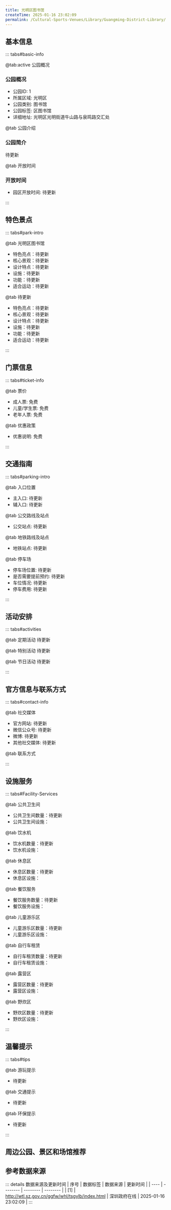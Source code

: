 ```yaml
---
title: 光明区图书馆
createTime: 2025-01-16 23:02:09
permalink: /Cultural-Sports-Venues/Library/Guangming-District-Library/
---
```



<script setup>
import ImageSwiper from '/.vuepress/theme/components/ImageSwiper.vue'
// 轮播图数据
const swiperItems = [
    {
                link: 'https://cn.bing.com/th?id=OHR.AlfanzinaLighthouse_ZH-CN9704515669_1920x1080.webp',
                title: '光明区图书馆',
                description: '待更新...',
                author: '深圳政府在线',
                date: '2025/01/16'
                },
  {
                link: 'https://cn.bing.com/th?id=OHR.AlfanzinaLighthouse_ZH-CN9704515669_1920x1080.webp',
                title: '光明区图书馆',
                description: '待更新...',
                author: '深圳政府在线',
                date: '2025/01/16'
                }
]
// 配置项
const swiperConfig = {
  height: 500,
  showInfo: true
}
</script>
<!-- 轮播图组件 -->
<ImageSwiper :items="swiperItems" :config="swiperConfig" />



## 基本信息

::: tabs#basic-info

@tab:active 公园概况
### 公园概况
- 公园ID: 1
- 所属区域: 光明区
- 公园类别: 图书馆
- 公园标签: 区图书馆
- 详细地址: 光明区光明街道牛山路与泉鸣路交汇处

@tab 公园介绍
### 公园简介
待更新

@tab 开放时间
### 开放时间
- 园区开放时间: 待更新

:::

## 特色景点

::: tabs#park-intro

@tab 光明区图书馆
<ImageCard
image="https://cn.bing.com/th?id=OHR.AlfanzinaLighthouse_ZH-CN9704515669_1920x1080.webp"
    title="光明区图书馆"
    description="待更新"
    date=""
    author="深圳政府在线"
/>


- 特色亮点：待更新
- 核心景观：待更新
- 设计特点：待更新
- 设施：待更新
- 功能：待更新
- 适合运动：待更新

@tab 待更新
<ImageCard
image="https://cn.bing.com/th?id=OHR.AlfanzinaLighthouse_ZH-CN9704515669_1920x1080.webp"
    title="光明区图书馆"
    description="待更新"
    date=""
    author="深圳政府在线"
/>


- 特色亮点：待更新
- 核心景观：待更新
- 设计特点：待更新
- 设施：待更新
- 功能：待更新
- 适合运动：待更新

:::

## 门票信息

::: tabs#ticket-info

@tab 票价
- 成人票: 免费
- 儿童/学生票: 免费
- 老年人票: 免费

@tab 优惠政策
- 优惠说明: 免费

:::

## 交通指南

::: tabs#parking-intro

@tab 入口位置
- 主入口: 待更新
- 辅入口: 待更新

@tab 公交路线及站点
- 公交站点: 待更新

@tab 地铁路线及站点
- 地铁站点: 待更新

@tab 停车场
- 停车场位置: 待更新
- 是否需要提前预约: 待更新
- 车位情况: 待更新
- 停车费用: 待更新

:::

## 活动安排

::: tabs#activities

@tab 定期活动
待更新

@tab 特别活动
待更新

@tab 节日活动
待更新

:::

## 官方信息与联系方式

::: tabs#contact-info

@tab 社交媒体
- 官方网站: 待更新
- 微信公众号: 待更新
- 微博: 待更新
- 其他社交媒体: 待更新

@tab 联系方式

:::

## 设施服务

::: tabs#Facility-Services

@tab 公共卫生间
- 公共卫生间数量：待更新
- 公共卫生间设施：

@tab 饮水机
- 饮水机数量：待更新
- 饮水机设施：

@tab 休息区
- 休息区数量：待更新
- 休息区设施：

@tab 餐饮服务
- 餐饮服务数量：待更新
- 餐饮服务设施：

@tab 儿童游乐区
- 儿童游乐区数量：待更新
- 儿童游乐区设施：

@tab 自行车租赁
- 自行车租赁数量：待更新
- 自行车租赁设施：

@tab 露营区
- 露营区数量：待更新
- 露营区设施：

@tab 野炊区
- 野炊区数量：待更新
- 野炊区设施：

:::

## 温馨提示

::: tabs#tips

@tab 游玩提示
- 待更新

@tab 交通提示
- 待更新

@tab 环保提示
- 待更新

:::

## 周边公园、景区和场馆推荐

<CardGrid>
  <ImageCard
        image="https://www.sz.gov.cn/img/4/4098/4098147/11131175.png"
        title="南山图书馆"
        description="南山图书馆始终坚持“读者第一”、“服务为本”的理念，以多元化服务吸引读者，以文明服务创造效益。温馨舒适的阅读空间、多姿多彩的读者活动，吸引了大批读者到馆。南山图书馆设少儿阅览室、亲子阅览室、报刊阅览室、社科阅览室、自然科学阅览室、文学阅览室、经典书屋、电子阅览室以及自修室等，从低幼儿童、学龄儿童、中学生，到成人读者、老年读者，南图不断拓宽服务的读者群体，满足不同读者的阅读需求。"
        href="/Cultural-Sports-Venues/Library/Nanshan-Library/"
        author="待更新"
        date="2025/01/02"
      />
      <ImageCard
        image="https://www.sz.gov.cn/img/4/4098/4098147/11131175.png"
        title="南山图书馆"
        description="南山图书馆始终坚持“读者第一”、“服务为本”的理念，以多元化服务吸引读者，以文明服务创造效益。温馨舒适的阅读空间、多姿多彩的读者活动，吸引了大批读者到馆。南山图书馆设少儿阅览室、亲子阅览室、报刊阅览室、社科阅览室、自然科学阅览室、文学阅览室、经典书屋、电子阅览室以及自修室等，从低幼儿童、学龄儿童、中学生，到成人读者、老年读者，南图不断拓宽服务的读者群体，满足不同读者的阅读需求。"
        href="/Cultural-Sports-Venues/Library/Nanshan-Library/"
        author="待更新"
        date="2025/01/02"
      />
    </CardGrid>


## 参考数据来源

::: details 数据来源及更新时间
| 序号 | 数据标签 | 数据来源 | 更新时间 |
| ---- | -------- | -------- | -------- |
| [1] | http://wtl.sz.gov.cn/ggfw/whl/tsgylb/index.html | 深圳政府在线 | 2025-01-16 23:02:09 |
:::

